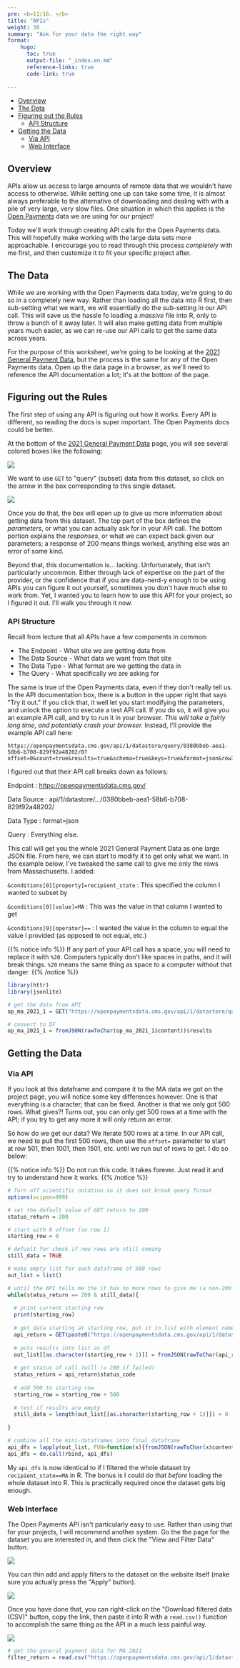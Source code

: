 ```yaml
---
pre: <b>11/16. </b>
title: "APIs"
weight: 30
summary: "Ask for your data the right way"
format:
    hugo:
      toc: true
      output-file: "_index.en.md"
      reference-links: true
      code-link: true
      
---
```




-   [Overview][]
-   [The Data][]
-   [Figuring out the Rules][]
    -   [API Structure][]
-   [Getting the Data][]
    -   [Via API][]
    -   [Web Interface][]

## Overview

APIs allow us access to large amounts of remote data that we wouldn't have access to otherwise. While setting one up can take some time, it is almost always preferable to the alternative of downloading and dealing with with a pile of very large, very slow files. One situation in which this applies is the [Open Payments][] data we are using for our project!

Today we'll work through creating API calls for the Open Payments data. This will hopefully make working with the large data sets more approachable. I encourage you to read through this process *completely* with me first, and then customize it to fit your specific project after.

## The Data

While we are working with the Open Payments data today, we're going to do so in a completely new way. Rather than loading all the data into R first, then sub-setting what we want, we will essentially do the sub-setting in our API call. This will save us the hassle fo loading a *massive* file into R, only to throw a bunch of it away later. It will also make getting data from multiple years much easier, as we can re-use our API calls to get the same data across years.

For the purpose of this worksheet, we're going to be looking at the [2021 General Payment Data][], but the process is the same for any of the Open Payments data. Open up the data page in a browser, as we'll need to reference the API documentation a lot; it's at the bottom of the page.

## Figuring out the Rules

The first step of using any API is figuring out how it works. Every API is different, so reading the docs is super important. The Open Payments docs could be better.

At the bottom of the [2021 General Payment Data][] page, you will see several colored boxes like the following:

![][1]

We want to use `GET` to "query" (subset) data from this dataset, so click on the arrow in the box corresponding to this single dataset.

![][2]

Once you do that, the box will open up to give us more information about getting data from this dataset. The top part of the box defines the *parameters*, or what you can actually ask for in your API call. The bottom portion explains the *responses*, or what we can expect back given our parameters; a response of 200 means things worked, anything else was an error of some kind.

Beyond that, this documentation is... lacking. Unfortunately, that isn't particularly uncommon. Either through lack of expertise on the part of the provider, or the confidence that if you are data-nerd-y enough to be using APIs you can figure it out yourself, sometimes you don't have much else to work from. Yet, I wanted you to learn how to use this API for your project, so I figured it out. I'll walk you through it now.

### API Structure

Recall from lecture that all APIs have a few components in common:

-   The Endpoint - What site we are getting data from
-   The Data Source - What data we want from that site
-   The Data Type - What format are we getting the data in
-   The Query - What specifically we are asking for

The same is true of the Open Payments data, even if they don't really tell us. In the API documentation box, there is a button in the upper right that says "Try it out." If you click that, it well let you start modifying the parameters, and unlock the option to execute a test API call. If you do so, it will give you an example API call, and try to run it in your browser. *This will take a fairly long time, and potentially crash your browser.* Instead, I'll provide the example API call here:

    https://openpaymentsdata.cms.gov/api/1/datastore/query/0380bbeb-aea1-58b6-b708-829f92a48202/0?offset=0&count=true&results=true&schema=true&keys=true&format=json&rowIds=false

I figured out that their API call breaks down as follows:

Endpoint
:   https://openpaymentsdata.cms.gov/

Data Source
:   api/1/datastore/.../0380bbeb-aea1-58b6-b708-829f92a48202/

Data Type
:   format=json

Query
:   Everything else.

This call will get you the whole 2021 General Payment Data as one large JSON file. From here, we can start to modify it to get only what we want. In the example below, I've tweaked the same call to give me only the rows from Massachusetts. I added:

`&conditions[0][property]=recipient_state`
:   This specified the column I wanted to subset by

`&conditions[0][value]=MA`
:   This was the value in that column I wanted to get

`&conditions[0][operator]==`
:   I wanted the value in the column to equal the value I provided (as opposed to not equal, etc.)

{{% notice info %}}
If any part of your API call has a space, you will need to replace it with `%20`. Computers typically don't like spaces in paths, and it will break things. `%20` means the same thing as space to a computer without that danger.
{{% /notice %}}

``` r
library(httr)
library(jsonlite)

# get the data from API
op_ma_2021_1 = GET("https://openpaymentsdata.cms.gov/api/1/datastore/query/0380bbeb-aea1-58b6-b708-829f92a48202/0?limit=500&offset=0&count=true&results=true&schema=true&keys=true&format=json&rowIds=false&conditions[0][property]=recipient_state&conditions[0][value]=MA&conditions[0][operator]==")

# convert to DF
op_ma_2021_1 = fromJSON(rawToChar(op_ma_2021_1$content))$results
```

## Getting the Data

### Via API

If you look at this dataframe and compare it to the MA data we got on the project page, you will notice some key differences however. One is that everything is a character; that can be fixed. Another is that we only got 500 rows. What gives?! Turns out, you can only get 500 rows at a time with the API; if you try to get any more it will only return an error.

So how do we get our data? We iterate 500 rows at a time. In our API call, we need to pull the first 500 rows, then use the `offset=` parameter to start at row 501, then 1001, then 1501, etc. until we run out of rows to get. I do so below:

{{% notice info %}}
Do not run this code. It takes forever. Just read it and try to understand how it works.
{{% /notice %}}

``` r
# Turn off scientific notation so it does not break query format
options(scipen=999)

# set the default value of GET return to 200
status_return = 200

# start with 0 offset (so row 1)
starting_row = 0

# defualt for check if new rows are still coming
still_data = TRUE

# make empty list for each dataframe of 500 rows
out_list = list()

# until the API tells me the it has no more rows to give me (a non-200 response), keep offsetting by 500 and GET again
while(status_return == 200 & still_data){
  
  # print current starting row
  print(starting_row)
  
  # get data starting at starting_row, put it in list with element named starting_row + 1 (API starts at 0, R starts at 1)
  api_return = GET(paste0("https://openpaymentsdata.cms.gov/api/1/datastore/query/0380bbeb-aea1-58b6-b708-829f92a48202/0?limit=500&offset=", starting_row, "&count=true&results=true&schema=true&keys=true&format=json&rowIds=false&conditions[0][property]=recipient_state&conditions[0][value]=MA&conditions[0][operator]=="))
  
  # puts results into list as df
  out_list[[as.character(starting_row + 1)]] = fromJSON(rawToChar(api_return$content))$results
  
  # get status of call (will != 200 if failed)
  status_return = api_return$status_code
  
  # add 500 to starting row
  starting_row = starting_row + 500
  
  # test if results are empty
  still_data = length(out_list[[as.character(starting_row + 1)]]) > 0
  
}

# combine all the mini-dataframes into final dataframe
api_dfs = lapply(out_list, FUN=function(x){fromJSON(rawToChar(x$content))$results})
api_dfs = do.call(rbind, api_dfs)
```

My `api_dfs` is now identical to if I filtered the whole dataset by `recipient_state==MA` in R. The bonus is I could do that *before* loading the whole dataset into R. This is practically required once the dataset gets big enough.

### Web Interface

The Open Payments API isn't particularly easy to use. Rather than using that for your projects, I will recommend another system. Go the the page for the dataset you are interested in, and then click the "View and Filter Data" button.

![][3]

You can thin add and apply filters to the dataset on the website itself (make sure you actually press the "Apply" button).

![][4]

Once you have done that, you can right-click on the "Download filtered data (CSV)" button, copy the link, then paste it into R with a `read.csv()` function to accomplish the same thing as the API in a much less painful way.

![][5]

``` r
# get the general payment data for MA 2021
filter_return = read.csv("https://openpaymentsdata.cms.gov/api/1/datastore/query/0380bbeb-aea1-58b6-b708-829f92a48202/0/download?conditions%5B0%5D%5Bproperty%5D=recipient_state&conditions%5B0%5D%5Bvalue%5D=MA&conditions%5B0%5D%5Boperator%5D=%3D&format=csv")
```

  [Overview]: #overview
  [The Data]: #the-data
  [Figuring out the Rules]: #figuring-out-the-rules
  [API Structure]: #api-structure
  [Getting the Data]: #getting-the-data
  [Via API]: #via-api
  [Web Interface]: #web-interface
  [Open Payments]: https://openpaymentsdata.cms.gov/
  [2021 General Payment Data]: https://openpaymentsdata.cms.gov/dataset/0380bbeb-aea1-58b6-b708-829f92a48202
  [1]: img/api_docs_1.png
  [2]: img/api_docs_2.png
  [3]: img/api_filter.png
  [4]: img/filter_2.png
  [5]: img/filter_3.png
